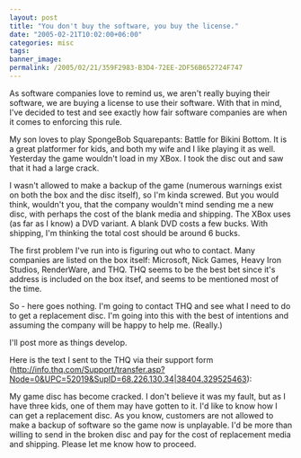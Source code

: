 ```yaml
---
layout: post
title: "You don't buy the software, you buy the license."
date: "2005-02-21T10:02:00+06:00"
categories: misc 
tags: 
banner_image: 
permalink: /2005/02/21/359F2983-B3D4-72EE-2DF56B652724F747
---
```


As software companies love to remind us, we aren't really buying their software, we are buying a license to use their software. With that in mind, I've decided to test and see exactly how fair software companies are when it comes to enforcing this rule.

My son loves to play SpongeBob Squarepants: Battle for Bikini Bottom. It is a great platformer for kids, and both my wife and I like playing it as well. Yesterday the game wouldn't load in my XBox. I took the disc out and saw that it had a large crack. 

I wasn't allowed to make a backup of the game (numerous warnings exist on both the box and the disc itself), so I'm kinda screwed. But you would think, wouldn't you, that the company wouldn't mind sending me a new disc, with perhaps the cost of the blank media and shipping. The XBox uses (as far as I know) a DVD variant. A blank DVD costs a few bucks. With shipping, I'm thinking the total cost should be around 6 bucks.

The first problem I've run into is figuring out who to contact. Many companies are listed on the box itself: Microsoft, Nick Games, Heavy Iron Studios, RenderWare, and THQ. THQ seems to be the best bet since it's address is included on the box itsef, and seems to be mentioned most of the time.

So - here goes nothing. I'm going to contact THQ and see what I need to do to get a replacement disc. I'm going into this with the best of intentions and assuming the company will be happy to help me. (Really.)

I'll post more as things develop.

Here is the text I sent to the THQ via their support form (http://info.thq.com/Support/transfer.asp?Node=0&UPC=52019&SupID=68.226.130.34|38404.329525463):

My game disc has become cracked. I don't believe it was my fault, but as I have three kids, one of them may have gotten to it. I'd like to know how I can get a replacement disc. As you know, customers are not allowed to make a backup of software so the game now is unplayable. I'd be more than willing to send in the broken disc and pay for the cost of replacement media and shipping. Please let me know how to proceed.